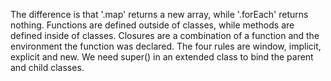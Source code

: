 The difference is that '.map' returns a new array, while '.forEach' returns nothing.
Functions are defined outside of classes, while methods are defined inside of classes.
Closures are a combination of a function and the environment the function was declared.
The four rules are window, implicit, explicit and new.
We need super() in an extended class to bind the parent and child classes.